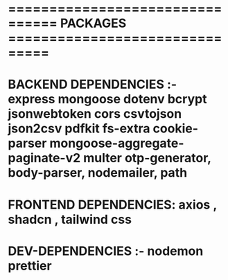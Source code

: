 
# ================================ PACKAGES ===============================

# BACKEND DEPENDENCIES :- express mongoose dotenv bcrypt jsonwebtoken cors csvtojson json2csv pdfkit fs-extra cookie-parser mongoose-aggregate-paginate-v2 multer otp-generator, body-parser, nodemailer, path

# FRONTEND DEPENDENCIES: axios , shadcn , tailwind css 

# DEV-DEPENDENCIES :- nodemon prettier
